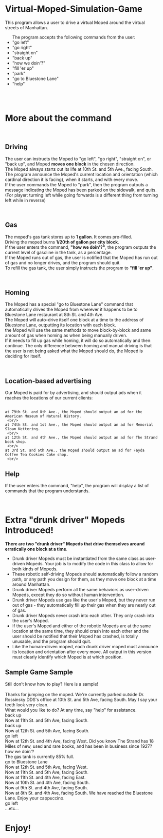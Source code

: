 # Virtual-Moped-Simulation-Game

This program allows a user to drive a virtual Moped around the virtual streets of Manhattan.

<ul>
The program accepts the following commands from the user:
  <li>"go left"</li>
  <li>"go right"</li>
  <li>"straight on"</li>
  <li>"back up"</li>
  <li>"how we doin'?"</li>
  <li>"fill 'er up"</li>
  <li>"park"</li>
  <li>"go to Bluestone Lane"</li>
  <li>"help"</li>
</ul>

<br/>
<br/>

<h1>More about the command</h1>
<br/>
<h2>Driving</h2>
  <p>
    The user can instructs the Moped to "go left", "go right", "straight on", or "back up", and Moped <strong>moves one block</strong> in the chosen direction.
     <br/>
    The Moped always starts out its life at 10th St. and 5th Ave., facing South.
     <br/>
    The program announce the Moped's current location and orientation (which cardinal direction it is facing), when it starts, and with every move.
     <br/>
    If the user commands the Moped to "park", then the program outputs a message indicating the Moped has been parked on the sidewalk, and quits. 
     <br/>
    (For player: turning left while going forwards is a different thing from turning left while in reverse)
     <br/>
  <p>
<br/>

<h2>Gas</h2>
  <p>
    The moped's gas tank stores up to <strong>1 gallon</strong>. It comes pre-filled.
     <br/>
    Driving the moped burns <strong>1/20th of gallon per city block</strong>.
     <br/>
    If the user enters the command, <strong>"how we doin'?"</strong>, the program outputs the current level of gasoline in the tank, as a percentage.
     <br/>
    If the Moped runs out of gas, the user is notified that the Moped has run out of gas and no longer drives, and the program should quit.
     <br/>
    To refill the gas tank, the user simply instructs the program to <strong>"fill 'er up"</strong>.
     <br/>
  </p>
<br/>

<h2>Homing</h2>
  <p>
    The Moped has a special "go to Bluestone Lane" command that automatically drives the Moped from wherever it happens to be to Bluestone Lane restaurant at 8th St. and 4th Ave.
     <br/>
    The Moped will auto-drive itself one block at a time to the address of Bluestone Lane, outputting its location with each block.
     <br/>
    the Moped will use the same methods to move block-by-block and same amount of gas when homing as when being manually driven. 
     <br/>
    If it needs to fill up gas while homing, it will do so automatically and then continue. The only difference between homing and manual driving is that the user is not being asked what the Moped should do, the Moped is deciding for itself.
  </p>
  <br/>
  
<h2>Location-based advertising</h2>
  <p>
    Our Moped is paid for by advertising, and should output ads when it reaches the locations of our current clients:
     <br/>
      <br/>

    at 79th St. and 8th Ave., the Moped should output an ad for the American Museum of Natural History.
     <br/>
    at 74th St. and 1st Ave., the Moped should output an ad for Memorial Sloan Kettering.
     <br/>
    at 12th St. and 4th Ave., the Moped should output an ad for The Strand book shop.
     <br/>
    at 3rd St. and 6th Ave., the Moped should output an ad for Fayda Coffee Tea Cookies Cake shop.
     <br/>
  </p>
 
 <h2>Help</h2>
   <p>
    If the user enters the command, "help", the program will display a list of commands that the program understands.
   </p>
 <br/>

 <h1>Extra "drunk driver" Mopeds Introduced!</h1>
 <p>
  <strong>There are two "drunk driver" Mopeds that drive themselves around erratically one block at a time.</strong>
  <br/>
  <ul>
    <li>Drunk driver Mopeds must be instantiated from the same class as user-driven Mopeds. Your job is to modify the code in this class to allow for both kinds of Mopeds.  </li>
    <li>These robotic self-driving Mopeds should automatically follow a random path, or any path you design for them, as they move one block at a time around Manhattan.  </li>
    <li>Drunk driver Mopeds perform all the same behaviors as user-driven Mopeds, except they do so without human intervention.  </li>
    <li>Drunk driver Mopeds use gas like the user's Moped, but they never run out of gas - they automatically fill up their gas when they are nearly out of gas.  </li>
    <li>Drunk driver Mopeds never crash into each other. They only crash into the user's Moped.  </li>
    <li>If the user's Moped and either of the robotic Mopeds are at the same location at the same time, they should crash into each other and the user should be notified that their Moped has crashed, is totally unusable, and the program should quit.  </li>
    <li>Like the human-driven moped, each drunk driver moped must announce its location and orientation after every move. All output in this version must clearly identify which Moped is at which position.  </li>
  </ul>
 </p>
 
 <h2>Sample Game Sample</h2>
 <p>
 Still don't know how to play? Here is a sample!
 <br/>
 <br/>
 Thanks for jumping on the moped.  We're currently parked outside Dr. Rossinsky DDS's office at 10th St. and 5th Ave, facing South.  May I say your teeth look very clean.
  <br/>
 What would you like to do?  At any time, say "help" for assistance.  
   <br/>
  back up
   <br/>
  Now at 11th St. and 5th Ave, facing South.
   <br/>
  back up
   <br/>
  Now at 12th St. and 5th Ave, facing South.
   <br/>
  go left
   <br/>
  Now at 12th St. and 4th Ave, facing West.  Did you know The Strand has 18 Miles of new, used and rare books, and has been in business since 1927? 
   <br/>
  how we doin'?
   <br/>
  The gas tank is currently 85% full.
   <br/>
  go to Bluestone Lane
   <br/>
  Now at 12th St. and 5th Ave, facing West.
   <br/>
  Now at 11th St. and 5th Ave, facing South.
   <br/>
  Now at 11th St. and 4th Ave, facing East.
   <br/>
  Now at 10th St. and 4th Ave, facing South.
   <br/>
  Now at 9th St. and 4th Ave, facing South.
   <br/>
  Now at 8th St. and 4th Ave, facing South.  We have reached the Bluestone Lane.  Enjoy your cappuccino.
   <br/>
  go left
   <br/>
  ...etc...
   <br/>
 </p>
   
 <h1> Enjoy! </h1>
